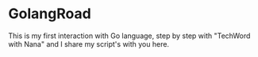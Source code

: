 # GolangRoad
This is my first interaction with Go language, step by step with "TechWord with Nana" and I share my script's with you here.
